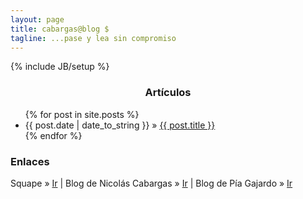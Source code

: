 ```yaml
---
layout: page
title: cabargas@blog $
tagline: ...pase y lea sin compromiso
---
```

{% include JB/setup %}

<!-- <p>{{ post.content | strip_html | truncatewords: 30 }}...</p> -->
<!-- <hr> -->

<h3 style="text-align: center;">Artículos</h3>
<ul class="posts">
  {% for post in site.posts %}
    <li>
      <span>{{ post.date | date_to_string }}</span> &raquo; <a href="{{ BASE_PATH }}{{ post.url }}">{{ post.title }}</a>
    </li>
  {% endfor %}
</ul>

<div class="links">
  <h3>Enlaces</h3>
  <span>Squape</span> &raquo; <a href="http://www.squape.com/">Ir</a> | <span>Blog de Nicolás Cabargas</span> &raquo; <a href="http://www.cabargas.cl/">Ir</a> | <span>Blog de Pía Gajardo</span> &raquo; <a href="http://haycachao.wordpress.com/">Ir</a>
</ul>